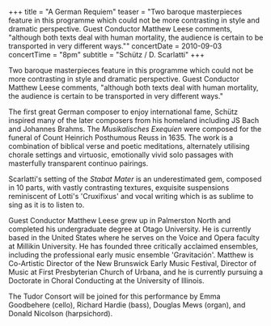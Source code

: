 +++
title = "A German Requiem"
teaser = "Two baroque masterpieces feature in this programme which could not be more contrasting in style and dramatic perspective. Guest Conductor Matthew Leese comments, \"although both texts deal with human mortality, the audience is certain to be transported in very different ways.\""
concertDate = 2010-09-03
concertTime = "8pm"
subtitle = "Schütz / D. Scarlatti"
+++

Two baroque masterpieces feature in this programme which could not be more contrasting in style and dramatic perspective. Guest Conductor Matthew Leese comments, "although both texts deal with human mortality, the audience is certain to be transported in very different ways."


The first great German composer to enjoy international fame, Schütz inspired many of the later composers from his homeland including JS Bach and Johannes Brahms. The *Musikalisches Exequien* were composed for the funeral of Count Heinrich Posthumous Reuss in 1635. The work is a combination of biblical verse and poetic meditations, alternately utilising chorale settings and virtuosic, emotionally vivid solo passages with masterfully transparent continuo pairings.


Scarlatti's setting of the *Stabat Mater* is an underestimated gem, composed in 10 parts, with vastly contrasting textures, exquisite suspensions reminiscent of Lotti's 'Cruxifixus' and vocal writing which is as sublime to sing as it is to listen to.


Guest Conductor Matthew Leese grew up in Palmerston North and completed his undergraduate degree at Otago University. He is currently based in the United States where he serves on the Voice and Opera faculty at Millikin University. He has founded three critically acclaimed ensembles, including the professional early music ensemble 'Gravitación'. Matthew is Co-Artistic Director of the New Brunswick Early Music Festival, Director of Music at First Presbyterian Church of Urbana, and he is currently pursuing a Doctorate in Choral Conducting at the University of Illinois.


The Tudor Consort will be joined for this performance by Emma Goodbehere (cello), Richard Hardie (bass), Douglas Mews (organ), and Donald Nicolson (harpsichord).
